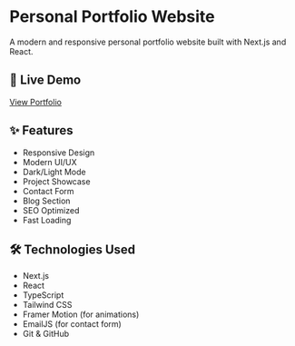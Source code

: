 # Personal Portfolio Website

A modern and responsive personal portfolio website built with Next.js and React.

## 🚀 Live Demo
[View Portfolio]([https://your-portfolio-url.com](https://personal-portfolio-site-t9nd.vercel.app/)])

## ✨ Features

- Responsive Design
- Modern UI/UX
- Dark/Light Mode
- Project Showcase
- Contact Form
- Blog Section
- SEO Optimized
- Fast Loading

## 🛠️ Technologies Used

- Next.js
- React
- TypeScript
- Tailwind CSS
- Framer Motion (for animations)
- EmailJS (for contact form)
- Git & GitHub
